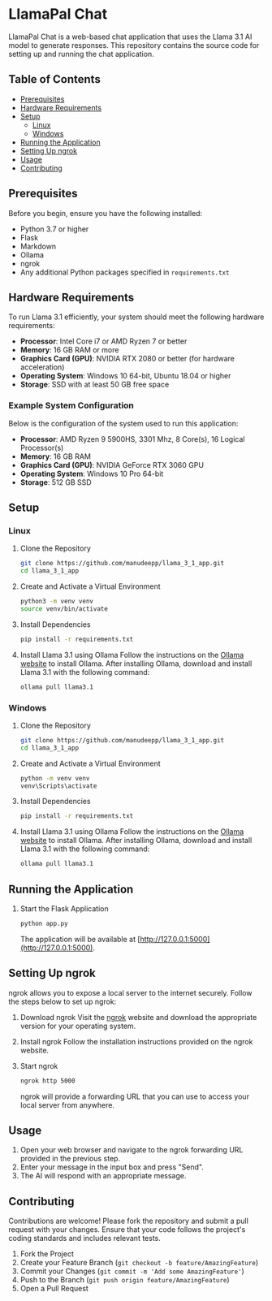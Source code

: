 # LlamaPal Chat

LlamaPal Chat is a web-based chat application that uses the Llama 3.1 AI model to generate responses. This repository contains the source code for setting up and running the chat application.

## Table of Contents

- [Prerequisites](#prerequisites)
- [Hardware Requirements](#hardware-requirements)
- [Setup](#setup)
  - [Linux](#linux)
  - [Windows](#windows)
- [Running the Application](#running-the-application)
- [Setting Up ngrok](#setting-up-ngrok)
- [Usage](#usage)
- [Contributing](#contributing)

## Prerequisites

Before you begin, ensure you have the following installed:

- Python 3.7 or higher
- Flask
- Markdown
- Ollama
- ngrok
- Any additional Python packages specified in `requirements.txt`

## Hardware Requirements

To run Llama 3.1 efficiently, your system should meet the following hardware requirements:

- **Processor**: Intel Core i7 or AMD Ryzen 7 or better
- **Memory**: 16 GB RAM or more
- **Graphics Card (GPU)**: NVIDIA RTX 2080 or better (for hardware acceleration)
- **Operating System**: Windows 10 64-bit, Ubuntu 18.04 or higher
- **Storage**: SSD with at least 50 GB free space

### Example System Configuration

Below is the configuration of the system used to run this application:

- **Processor**: AMD Ryzen 9 5900HS, 3301 Mhz, 8 Core(s), 16 Logical Processor(s)
- **Memory**: 16 GB RAM
- **Graphics Card (GPU)**: NVIDIA GeForce RTX 3060 GPU
- **Operating System**: Windows 10 Pro 64-bit
- **Storage**: 512 GB SSD

## Setup

### Linux

1. Clone the Repository
    ```sh
    git clone https://github.com/manudeepp/llama_3_1_app.git
    cd llama_3_1_app
    ```
2. Create and Activate a Virtual Environment
    ```sh
    python3 -m venv venv
    source venv/bin/activate
    ```
3. Install Dependencies
    ```sh
    pip install -r requirements.txt
    ```
4. Install Llama 3.1 using Ollama
    Follow the instructions on the [Ollama website](https://ollama.com/library/llama3.1) to install Ollama. After installing Ollama, download and install Llama 3.1 with the following command:
    ```sh
    ollama pull llama3.1
    ```

### Windows

1. Clone the Repository
    ```sh
    git clone https://github.com/manudeepp/llama_3_1_app.git
    cd llama_3_1_app
    ```
2. Create and Activate a Virtual Environment
    ```sh
    python -m venv venv
    venv\Scripts\activate
    ```
3. Install Dependencies
    ```sh
    pip install -r requirements.txt
    ```
4. Install Llama 3.1 using Ollama
    Follow the instructions on the [Ollama website](https://ollama.com/library/llama3.1) to install Ollama. After installing Ollama, download and install Llama 3.1 with the following command:
    ```sh
    ollama pull llama3.1
    ```

## Running the Application

1. Start the Flask Application
    ```sh
    python app.py
    ```
    The application will be available at [http://127.0.0.1:5000](http://127.0.0.1:5000).

## Setting Up ngrok

ngrok allows you to expose a local server to the internet securely. Follow the steps below to set up ngrok:

1. Download ngrok
    Visit the [ngrok](https://ngrok.com/) website and download the appropriate version for your operating system.

2. Install ngrok
    Follow the installation instructions provided on the ngrok website.

3. Start ngrok
    ```sh
    ngrok http 5000
    ```
    ngrok will provide a forwarding URL that you can use to access your local server from anywhere.

## Usage

1. Open your web browser and navigate to the ngrok forwarding URL provided in the previous step.
2. Enter your message in the input box and press "Send".
3. The AI will respond with an appropriate message.

## Contributing

Contributions are welcome! Please fork the repository and submit a pull request with your changes. Ensure that your code follows the project's coding standards and includes relevant tests.

1. Fork the Project
2. Create your Feature Branch (`git checkout -b feature/AmazingFeature`)
3. Commit your Changes (`git commit -m 'Add some AmazingFeature'`)
4. Push to the Branch (`git push origin feature/AmazingFeature`)
5. Open a Pull Request
